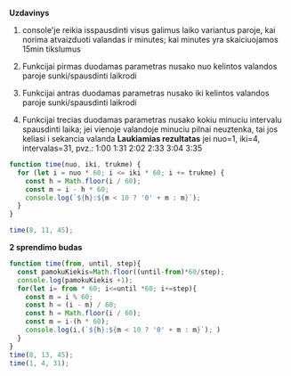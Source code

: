 **Uzdavinys**

1. console'je reikia isspausdinti visus galimus laiko variantus paroje, kai norima atvaizduoti valandas ir minutes; kai minutes yra skaiciuojamos 15min tikslumus

2. Funkcijai pirmas duodamas parametras nusako nuo kelintos valandos paroje sunki/spausdinti laikrodi

3. Funkcijai antras duodamas parametras nusako iki kelintos valandos paroje sunki/spausdinti laikrodi

4. Funkcijai trecias duodamas parametras nusako kokiu minuciu intervalu spausdinti laika; jei vienoje valandoje minuciu pilnai neuztenka, tai jos keliasi i sekancia valanda
   **Laukiamias rezultatas** jei nuo=1, iki=4, intervalas=31, pvz.: 1:00 1:31 2:02 2:33 3:04 3:35

```js
function time(nuo, iki, trukme) {
  for (let i = nuo * 60; i <= iki * 60; i += trukme) {
    const h = Math.floor(i / 60);
    const m = i - h * 60;
    console.log(`${h}:${m < 10 ? '0' + m : m}`);
  }
}

time(8, 11, 45);
```

**2 sprendimo budas**

```js
function time(from, until, step){
  const pamokuKiekis=Math.floor((until-from)*60/step);
  console.log(pamokuKiekis +1);
  for(let i= from * 60; i<=until *60; i+=step){
    const m = i % 60;
    const h = (i - m) / 60;
    const h = Math.floor(i / 60);
    const m = i-(h * 60);
    console.log(i,(`${h}:${m < 10 ? '0' + m : m}`); )
  }
}
time(8, 13, 45);
time(1, 4, 31);
```
